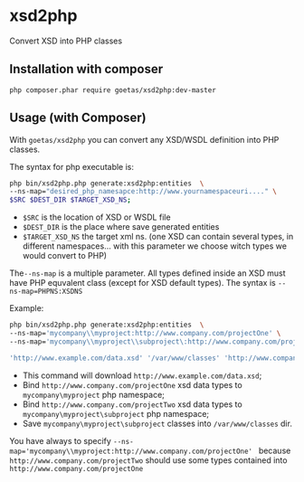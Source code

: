 xsd2php
=======

Convert XSD into PHP classes

Installation with composer
--------------------------

`php composer.phar require goetas/xsd2php:dev-master`

Usage (with Composer)
-----

With `goetas/xsd2php` you can convert any XSD/WSDL definition into PHP classes.

The syntax for php executable is: 

```sh
php bin/xsd2php.php generate:xsd2php:entities  \
--ns-map="desired_php_namesapce:http://www.yournamespaceuri...." \
$SRC $DEST_DIR $TARGET_XSD_NS;
```

- `$SRC` is the location of XSD or WSDL file
- `$DEST_DIR` is the place where save generated entities
- `$TARGET_XSD_NS` the target xml ns. (one XSD can contain several types, in different namespaces... with this parameter we choose witch types we would convert to PHP)

The`--ns-map` is a multiple parameter. All types defined inside an XSD must have PHP equvalent class (except for XSD default types). 
The syntax is `--ns-map=PHPNS:XSDNS`

Example:
```sh
php bin/xsd2php.php generate:xsd2php:entities  \
--ns-map='mycompany\\myproject:http://www.company.com/projectOne' \
--ns-map='mycompany\\myproject\\subproject\:http://www.company.com/projectTwo' \

'http://www.example.com/data.xsd' '/var/www/classes' 'http://www.company.com/projectTwo'
```

- This command will download `http://www.example.com/data.xsd`;
- Bind `http://www.company.com/projectOne` xsd data types to `mycompany\myproject` php namespace;
- Bind `http://www.company.com/projectTwo` xsd data types to `mycompany\myproject\subproject` php namespace;
- Save `mycompany\myproject\subproject` classes into `/var/www/classes` dir.

You have always to specify `--ns-map='mycompany\\myproject:http://www.company.com/projectOne' ` because `http://www.company.com/projectTwo` should use some types contained into `http://www.company.com/projectOne`


